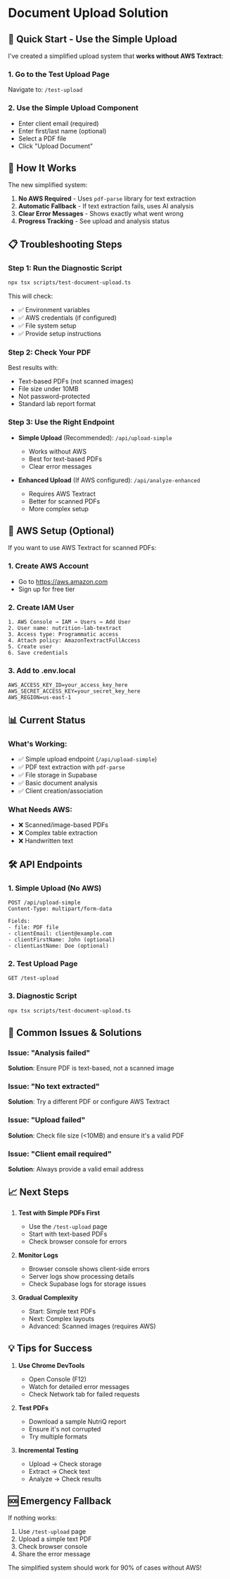 # Document Upload Solution

## 🚀 Quick Start - Use the Simple Upload

I've created a simplified upload system that **works without AWS Textract**:

### 1. Go to the Test Upload Page
Navigate to: `/test-upload`

### 2. Use the Simple Upload Component
- Enter client email (required)
- Enter first/last name (optional)
- Select a PDF file
- Click "Upload Document"

## 🔧 How It Works

The new simplified system:
1. **No AWS Required** - Uses `pdf-parse` library for text extraction
2. **Automatic Fallback** - If text extraction fails, uses AI analysis
3. **Clear Error Messages** - Shows exactly what went wrong
4. **Progress Tracking** - See upload and analysis status

## 📋 Troubleshooting Steps

### Step 1: Run the Diagnostic Script
```bash
npx tsx scripts/test-document-upload.ts
```

This will check:
- ✅ Environment variables
- ✅ AWS credentials (if configured)
- ✅ File system setup
- ✅ Provide setup instructions

### Step 2: Check Your PDF
Best results with:
- Text-based PDFs (not scanned images)
- File size under 10MB
- Not password-protected
- Standard lab report format

### Step 3: Use the Right Endpoint
- **Simple Upload** (Recommended): `/api/upload-simple`
  - Works without AWS
  - Best for text-based PDFs
  - Clear error messages

- **Enhanced Upload** (If AWS configured): `/api/analyze-enhanced`
  - Requires AWS Textract
  - Better for scanned PDFs
  - More complex setup

## 🔐 AWS Setup (Optional)

If you want to use AWS Textract for scanned PDFs:

### 1. Create AWS Account
- Go to https://aws.amazon.com
- Sign up for free tier

### 2. Create IAM User
```
1. AWS Console → IAM → Users → Add User
2. User name: nutrition-lab-textract
3. Access type: Programmatic access
4. Attach policy: AmazonTextractFullAccess
5. Create user
6. Save credentials
```

### 3. Add to .env.local
```env
AWS_ACCESS_KEY_ID=your_access_key_here
AWS_SECRET_ACCESS_KEY=your_secret_key_here
AWS_REGION=us-east-1
```

## 📊 Current Status

### What's Working:
- ✅ Simple upload endpoint (`/api/upload-simple`)
- ✅ PDF text extraction with `pdf-parse`
- ✅ File storage in Supabase
- ✅ Basic document analysis
- ✅ Client creation/association

### What Needs AWS:
- ❌ Scanned/image-based PDFs
- ❌ Complex table extraction
- ❌ Handwritten text

## 🛠️ API Endpoints

### 1. Simple Upload (No AWS)
```
POST /api/upload-simple
Content-Type: multipart/form-data

Fields:
- file: PDF file
- clientEmail: client@example.com
- clientFirstName: John (optional)
- clientLastName: Doe (optional)
```

### 2. Test Upload Page
```
GET /test-upload
```

### 3. Diagnostic Script
```bash
npx tsx scripts/test-document-upload.ts
```

## 🐛 Common Issues & Solutions

### Issue: "Analysis failed"
**Solution**: Ensure PDF is text-based, not a scanned image

### Issue: "No text extracted"
**Solution**: Try a different PDF or configure AWS Textract

### Issue: "Upload failed"
**Solution**: Check file size (<10MB) and ensure it's a valid PDF

### Issue: "Client email required"
**Solution**: Always provide a valid email address

## 📈 Next Steps

1. **Test with Simple PDFs First**
   - Use the `/test-upload` page
   - Start with text-based PDFs
   - Check browser console for errors

2. **Monitor Logs**
   - Browser console shows client-side errors
   - Server logs show processing details
   - Check Supabase logs for storage issues

3. **Gradual Complexity**
   - Start: Simple text PDFs
   - Next: Complex layouts
   - Advanced: Scanned images (requires AWS)

## 💡 Tips for Success

1. **Use Chrome DevTools**
   - Open Console (F12)
   - Watch for detailed error messages
   - Check Network tab for failed requests

2. **Test PDFs**
   - Download a sample NutriQ report
   - Ensure it's not corrupted
   - Try multiple formats

3. **Incremental Testing**
   - Upload → Check storage
   - Extract → Check text
   - Analyze → Check results

## 🆘 Emergency Fallback

If nothing works:
1. Use `/test-upload` page
2. Upload a simple text PDF
3. Check browser console
4. Share the error message

The simplified system should work for 90% of cases without AWS!